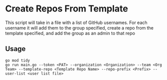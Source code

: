# Create Repos From Template
This script will take in a file with a list of GitHub usernames.
For each username it will add them to the group specified, create a repo from the template specified, and add the group as an admin to that repo
## Usage
```
go mod tidy
go run main.go --token <PAT> --organization <Organization> --team <Org Team> --template-repo <Template Repo Name> --repo-prefix <Prefix> --user-list <user list file>
```

